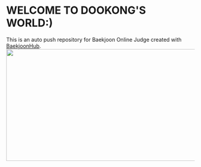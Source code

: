 # WELCOME TO DOOKONG'S WORLD:)
This is an auto push repository for Baekjoon Online Judge created with [BaekjoonHub](https://github.com/BaekjoonHub/BaekjoonHub).
<a href="https://github.com/devxb/gitanimals">
<img
  src="https://render.gitanimals.org/farms/dookong88"
  width="600"
  height="300"
/>


</a>
